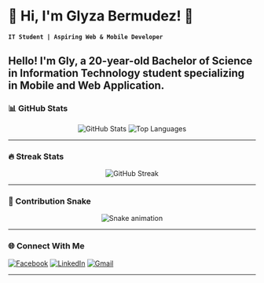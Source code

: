 # 🌸 Hi, I'm Glyza Bermudez! 🌸

**`IT Student | Aspiring Web & Mobile Developer `**

Hello! I'm Gly, a 20-year-old Bachelor of Science in Information Technology student specializing in Mobile and Web Application.
---

### 📊 GitHub Stats
<p align="center">
  <img src="https://github-readme-stats.vercel.app/api?username=melowdiequ&show_icons=true&theme=tokyonight" alt="GitHub Stats" />
  <img src="https://github-readme-stats.vercel.app/api/top-langs/?username=melowdiequ&layout=compact&theme=tokyonight" alt="Top Languages" />
</p>

---

### 🔥 Streak Stats
<p align="center">
  <img src="https://streak-stats.demolab.com?user=YOUR_USERNAME&theme=tokyonight&hide_border=true" alt="GitHub Streak" />
</p>

---

### 🐍 Contribution Snake
<p align="center">
  <img src="https://github.com/melowdiequ/melowdiequ/blob/output/github-contribution-grid-snake.svg" alt="Snake animation" />
</p>

---

### 🌐 Connect With Me
[![Facebook](https://img.shields.io/badge/Facebook-1877F2?style=for-the-badge&logo=facebook&logoColor=white)](https://www.facebook.com/princessglyza.bermudez/)
[![LinkedIn](https://img.shields.io/badge/LinkedIn-0A66C2?style=for-the-badge&logo=linkedin&logoColor=white)](https://www.linkedin.com/in/princess-glyza-d-bermudez-095194260/)
[![Gmail](https://img.shields.io/badge/Gmail-D14836?style=for-the-badge&logo=gmail&logoColor=white)](bermudezprincessglyza@gmail.com)

---
